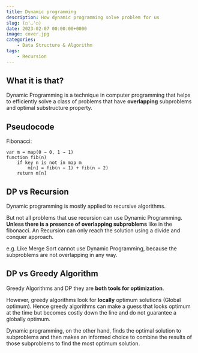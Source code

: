 ```yaml
---
title: Dynamic programming
description: How dynamic programming solve problem for us
slug: (○'◡'○)
date: 2023-02-07 00:00:00+0000
image: cover.jpg
categories:
    - Data Structure & Algorithm
tags:
    - Recursion
---
```




## What it is that?
Dynamic Programming is a technique in computer programming that helps to efficiently solve a class of problems that have **overlapping** subproblems and optimal substructure property.

## Pseudocode
Fibonacci:
```
var m = map(0 → 0, 1 → 1)
function fib(n)
    if key n is not in map m 
        m[n] = fib(n − 1) + fib(n − 2)
    return m[n]
```

## DP vs Recursion
Dynamic programming is mostly applied to recursive algorithms. 

But not all problems that use recursion can use Dynamic Programming. **Unless there is a presence of overlapping subproblems** like in the fibonacci. An Recursion can only reach the solution using a divide and conquer approach.

e.g. Like Merge Sort cannot use Dynamic Programming, because the subproblems are not overlapping in any way.

## DP vs Greedy Algorithm
Greedy Algorithms and DP they are **both tools for optimization**.

However, greedy algorithms look for **locally** optimum solutions (Global optimum). Hence greedy algorithms can make a guess that looks optimum at the time but becomes costly down the line and do not guarantee a globally optimum.

Dynamic programming, on the other hand, finds the optimal solution to subproblems and then makes an informed choice to combine the results of those subproblems to find the most optimum solution.

